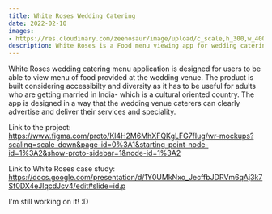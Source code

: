 ```yaml
---
title: White Roses Wedding Catering 
date: 2022-02-10
images:
- https://res.cloudinary.com/zeenosaur/image/upload/c_scale,h_300,w_400/v1652782416/White-Rose-Cake_43_mai4j3.jpg
description: White Roses is a Food menu viewing app for wedding catering and online booking.
---
```


White Roses wedding catering menu application is designed for users to be able to view menu of food provided at the wedding venue. The product is built considering accessibilty and diversity as it has to be useful for adults  who are getting married in India- which is a cultural oriented country. The app is designed in a way that the wedding venue caterers can clearly advertise and deliver their services and speciality.

Link to the project:
https://www.figma.com/proto/Kl4H2M6MhXFQKgLFG7fIug/wr-mockups?scaling=scale-down&page-id=0%3A1&starting-point-node-id=1%3A2&show-proto-sidebar=1&node-id=1%3A2

Link to White Roses case study:
https://docs.google.com/presentation/d/1Y0UMkNxo_JecffbJDRVm6qAj3k7Sf0DX4eJlqcdJcv4/edit#slide=id.p

I'm still working on it! :D 